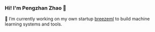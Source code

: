### Hi! I'm Pengzhan Zhao 👋

🔭 I’m currently working on my own startup [breezeml](https://breezeml.ai) to build machine learning systems and tools.

<!-- [![Top Langs](https://github-readme-stats.vercel.app/api/top-langs/?username=borontion&layout=compact)](https://github.com/anuraghazra/github-readme-stats) -->
